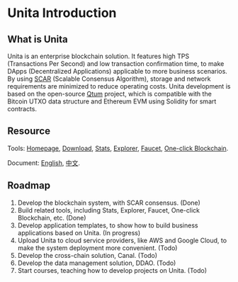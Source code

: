 # Unita Introduction

## What is Unita
Unita is an enterprise blockchain solution. It features high TPS (Transactions Per Second) and low transaction confirmation time, to make DApps (Decentralized Applications) applicable to more business scenarios. By using [SCAR](https://doc.unita.network/en/SCAR-Consensus/) (Scalable Consensus Algorithm), storage and network requirements are minimized to reduce operating costs. Unita development is based on the open-source [Qtum](https://github.com/qtumproject/qtum) project, which is compatible with the Bitcoin UTXO data structure and Ethereum EVM using Solidity for smart contracts.

## Resource
Tools: [Homepage](https://unita.network), [Download](https://github.com/UnitaNetwork/unita/releases), [Stats](https://stats.unita.network), [Explorer](https://explorer.unita.network), [Faucet](https://faucet.unita.network), [One-click Blockchain](https://chain.unita.network).

Document: [English](https://doc.unita.network/en/), [中文](https://doc.unita.network/zh/).

## Roadmap
1. Develop the blockchain system, with SCAR consensus. (Done)
2. Build related tools, including Stats, Explorer, Faucet, One-click Blockchain, etc. (Done)
3. Develop application templates, to show how to build business applications based on Unita. (In progress)
4. Upload Unita to cloud service providers, like AWS and Google Cloud, to make the system deployment more convenient. (Todo)
5. Develop the cross-chain solution, Canal. (Todo)
6. Develop the data management solution, DDAO. (Todo)
7. Start courses, teaching how to develop projects on Unita. (Todo)
